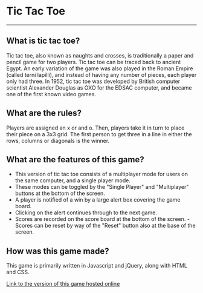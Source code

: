 # Tic Tac Toe

----
## What is tic tac toe?

Tic tac toe, also known as naughts and crosses, is traditionally a paper and pencil game for two players. Tic tac toe can be traced back to ancient Egypt. An early variation of the game was also played in the Roman Empire (called terni lapilli), and instead of having any number of pieces, each player only had three. In 1952, tic tac toe was developed by British computer scientist Alexander Douglas as OXO for the EDSAC computer, and became one of the first known video games.

## What are the rules?
Players are assigned an x or and o. Then, players take it in turn to place their piece on a 3x3 grid. The first person to get three in a line in either the rows, columns or diagonals is the winner.

## What are the features of this game?
- This version of tic tac toe consists of a multiplayer mode for users on the same computer, and a single player mode.
- These modes can be toggled by the "Single Player" and "Multiplayer" buttons at the bottom of the screen.
- A player is notified of a win by a large alert box covering the game board.
- Clicking on the alert continues through to the next game.
- Scores are recorded on the score board at the bottom of the screen. - Scores can be reset by way of the "Reset" button also at the base of the screen.

## How was this game made?
This game is primarily written in Javascript and jQuery, along with HTML and CSS.

[Link to the version of this game hosted online](https://andthomas.github.io/tictactoe/)

